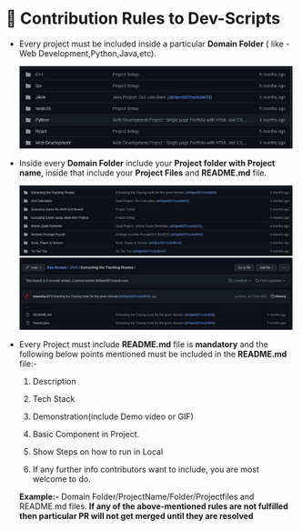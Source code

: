 # 📌 Contribution Rules to Dev-Scripts

- Every project must be included inside a particular **Domain Folder** ( like - Web Development,Python,Java,etc).

   <img src="/assets/pic1.jpg" alt="Project domain" >

- Inside every **Domain Folder** include your **Project folder with Project name**, inside that include your **Project Files** and **README.md** file.

   <img src="/assets/pic2.jpg" alt="Project Files" >
   
   <img src="/assets/pic3.jpg" alt="Project Files" >

- Every Project must include **README.md** file is **mandatory** and the following below points mentioned must be included in the **README.md** file:- 
   1. Description
   
   2. Tech Stack
   
   3. Demonstration(include Demo video or GIF)
  
   4. Basic Component in Project.
   
   5. Show Steps on how to run in Local

   6. If any further info contributors want to include, you are most welcome to do.

  
  
  **Example:-** Domain Folder/ProjectName/Folder/Projectfiles and README.md files.
  **If any of the above-mentioned rules are not fulfilled then particular PR will not get merged until they are resolved**
